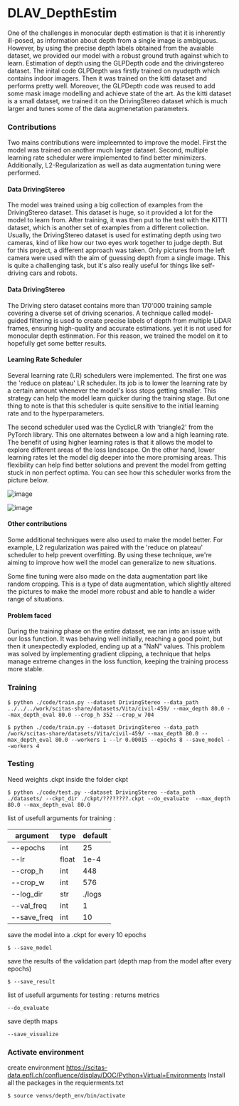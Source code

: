 # DLAV_DepthEstim
One of the challenges in monocular depth estimation is that it is inherently ill-posed, as information about depth from a single image is ambiguous. However, by using the precise depth labels obtained from the avaiable dataset, we provided our model with a robust ground truth against which to learn.
Estimation of depth using the GLPDepth code and the drivingstereo dataset.
The inital code GLPDepth was firstly trained on nyudepth which contains indoor imagers. Then it was trained on the kitti dataset and performs pretty well. Moreover, the GLPDepth code was reused to add some mask image modelling and achieve state of the art. As the kitti dataset is a small dataset, we trained it on the DrivingStereo dataset which is much larger and tunes some of the data augmenetation parameters.


### Contributions
Two mains contributions were impleemnted to improve the model. First the model was trained on another much larger dataset. Second, multiple learning rate scheduler were implemented to find better minimizers. Additionally, L2-Regularization as well as data augmentation tuning were performed.

#### Data DrivingStereo
The model was trained using a big collection of examples from the DrivingStereo dataset. This dataset is huge, so it provided a lot for the model to learn from. After training, it was then put to the test with the KITTI dataset, which is another set of examples from a different collection.
Usually, the DrivingStereo dataset is used for estimating depth using two cameras, kind of like how our two eyes work together to judge depth. But for this project, a different approach was taken. Only pictures from the left camera were used with the aim of guessing depth from a single image. This is quite a challenging task, but it's also really useful for things like self-driving cars and robots.

#### Data DrivingStereo

The Driving stero dataset contains more than 170'000 training sample covering a diverse set of driving scenarios. A technique called model-guided filtering is used to create precise labels of depth from multiple LiDAR frames, ensuring high-quality and accurate estimations.
yet it is not used for monocular depth estinmation. For this reason, we trained the model on it to hopefully get some better results. 

#### Learning Rate Scheduler

Several learning rate (LR) schedulers were implemented. The first one was the 'reduce on plateau' LR scheduler. Its job is to lower the learning rate by a certain amount whenever the model's loss stops getting smaller. This strategy can help the model learn quicker during the training stage. But one thing to note is that this scheduler is quite sensitive to the initial learning rate and to the hyperparameters.

The second scheduler used was the CyclicLR with 'triangle2' from the PyTorch library. This one alternates between a low and a high learning rate. The benefit of using higher learning rates is that it allows the model to explore different areas of the loss landscape. On the other hand, lower learning rates let the model dig deeper into the more promising areas. This flexibility can help find better solutions and prevent the model from getting stuck in non perfect optima. You can see how this scheduler works from the picture below.

![image](https://github.com/RobinJunod/DLAV_DepthEstim/assets/82818451/ed797a43-6e2b-483d-921a-6d0d6a364d1a)

![image](https://github.com/RobinJunod/DLAV_DepthEstim/assets/82818451/92f9e132-6059-4ec4-90bc-7dac600f88d2)


#### Other contributions

Some additional techniques were also used to make the model better. For example, L2 regularization was paired with the 'reduce on plateau' scheduler to help prevent overfitting. By using these technique, we're aiming to improve how well the model can generalize to new situations.

Some fine tuning were also made on the data augmentation part like random cropping. This is a type of data augmentation, which slightly altered the pictures to make the model more robust and able to handle a wider range of situations.

#### Problem faced

During the training phase on the entire dataset, we ran into an issue with our loss function. It was behaving well initially, reaching a good point, but then it unexpectedly exploded, ending up at a "NaN" values. This problem was solved by implementing gradient clipping, a technique that helps manage extreme changes in the loss function, keeping the training process more stable. 


### Training
```
$ python ./code/train.py --dataset DrivingStereo --data_path ../../../work/scitas-share/datasets/Vita/civil-459/ --max_depth 80.0 --max_depth_eval 80.0 --crop_h 352 --crop_w 704
```
```
$ python ./code/train.py --dataset DrivingStereo --data_path /work/scitas-share/datasets/Vita/civil-459/ --max_depth 80.0 --max_depth_eval 80.0 --workers 1 --lr 0.00015 --epochs 8 --save_model --workers 4 
```


### Testing

Need weights .ckpt inside the folder ckpt
```
$ python ./code/test.py --dataset DrivingStereo --data_path ./datasets/ --ckpt_dir ./ckpt/????????.ckpt --do_evaluate  --max_depth 80.0 --max_depth_eval 80.0
```

list of usefull arguments for training :

| argument | type     | default   
|----------|----------|----------|
|  --epochs  |  int   |   25     |
|  --lr     |  float  |  1e-4    |
|  --crop_h  |  int   |   448    |
|  --crop_w  |  int   |   576    |
|  --log_dir  |  str   |   ./logs|
|  --val_freq |  int   |   1    |
|  --save_freq  |  int   |   10|    

 save the model into a .ckpt for every 10 epochs 
```
$ --save_model
```
 save the results of the validation part (depth map from the model after every epochs)
```
$ --save_result 
```

list of usefull arguments for testing :
returns metrics
```
--do_evaluate
```
save depth maps
```
--save_visualize 
```

### Activate environment
create environment https://scitas-data.epfl.ch/confluence/display/DOC/Python+Virtual+Environments
Install all the packages in the requierments.txt 
```
$ source venvs/depth_env/bin/activate
```
